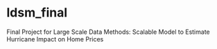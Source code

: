 # ldsm_final
Final Project for Large Scale Data Methods: Scalable Model to Estimate Hurricane Impact on Home Prices
